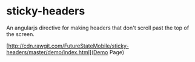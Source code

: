 sticky-headers
==============

An angularjs directive for making headers that don't scroll past the top of the screen.

[http://cdn.rawgit.com/FutureStateMobile/sticky-headers/master/demo/index.html](Demo Page)
